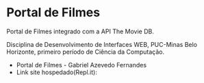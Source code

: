 # Portal de Filmes

Portal de Filmes integrado com a API The Movie DB.

Disciplina de Desenvolvimento de Interfaces WEB, PUC-Minas Belo Horizonte, primeiro período de Ciência da Computação.

  - Portal de Filmes - Gabriel Azevedo Fernandes
  - Link site hospedado(Repl.it):
